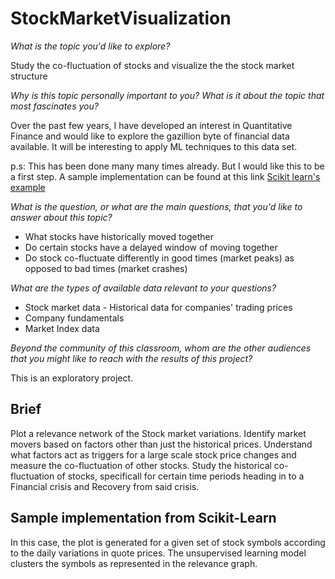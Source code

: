 StockMarketVisualization
========================

*What is the topic you'd like to explore?*

Study the co-fluctuation of stocks and visualize the the stock market structure
 
*Why is this topic personally important to you? What is it about the topic that most fascinates you?*

Over the past few years, I have developed an interest in Quantitative Finance and would like to
explore the gazillion byte of financial data available. It will be interesting to apply ML techniques
to this data set.
 
p.s: This has been done many many times already. But I would like this to be a first step.
A sample implementation can be found at this link [Scikit learn's example](http://scikit-learn.org/stable/auto_examples/applications/plot_stock_market.html)
 
*What is the question, or what are the main questions, that you'd like to answer about this topic?*

+ What stocks have historically moved together
+ Do certain stocks have a delayed window of moving together
+ Do stock co-fluctuate differently in good times (market peaks) as opposed to bad times (market crashes)
 
*What are the types of available data relevant to your questions?*

+ Stock market data - Historical data for companies' trading prices
+ Company fundamentals
+ Market Index data
 
*Beyond the community of this classroom, whom are the other audiences that you might like to reach with the results of this project?*

This is an exploratory project.
 
Brief
-----
Plot a relevance network of the Stock market variations. Identify market movers based on
factors other than just the historical prices. Understand what factors act as triggers for a
large scale stock price changes and measure the co-fluctuation of other stocks.
Study the historical co-fluctuation of stocks, specificall for certain time periods
heading in to a Financial crisis and Recovery from said crisis.
 
Sample implementation from Scikit-Learn
---------------------------------------
In this case, the plot is generated for a given set of stock symbols according to the
daily variations in quote prices. The unsupervised learning model clusters the symbols as
represented in the relevance graph.

